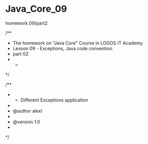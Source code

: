 # Java_Core_09
homework 09/part2


/**
 * The homework on "Java Core" Course in LOGOS IT Academy
 * Lesson 09 - Exceptions, Java code convention
 * part 02 
 * *
 */
 
/**
 * * Different Exceptions application 
 * 
 * @author alexl
 * 
 * @version 1.0
 *
 */

